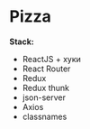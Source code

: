 # Pizza
**Stack:**

- ReactJS + хуки
- React Router
- Redux
- Redux thunk
- json-server
- Axios
- classnames
